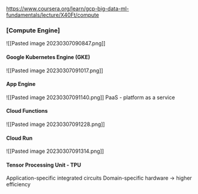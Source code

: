 https://www.coursera.org/learn/gcp-big-data-ml-fundamentals/lecture/X40Ft/compute

### [Compute Engine]
![[Pasted image 20230307090847.png]]


#### Google Kubernetes Engine (GKE) 
![[Pasted image 20230307091017.png]]

#### App Engine
![[Pasted image 20230307091140.png]]
PaaS - platform as a service

#### Cloud Functions
![[Pasted image 20230307091228.png]]

#### Cloud Run
![[Pasted image 20230307091314.png]]

#### Tensor Processing Unit - TPU
Application-specific integrated circuits
Domain-specific hardware -> higher efficiency
